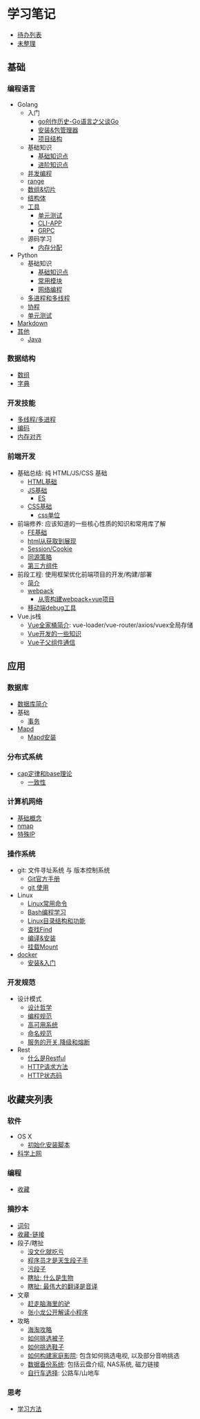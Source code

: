 # 学习笔记

- [待办列表](/todo.md)
- [未整理](/no_organizer.md)

## 基础
### 编程语言
- Golang
    - 入门
        - [go创作历史-Go语言之父谈Go](/basics/language/golang/start/why_go.md)
        - [安装&包管理器](/basics/language/golang/start/start.md)
        - [项目结构](/basics/language/golang/start/temple.md)
    - 基础知识
        - [基础知识点](/basics/language/golang/base.md)
        - [进阶知识点](/basics/language/golang/advanced.md)
    - [并发编程](/basics/language/golang/concurrent.md)
    - [range](/basics/language/golang/range.md)
    - [数组&切片](/basics/language/golang/array_slice.md)
    - [结构体](/basics/language/golang/struct.md)
    - [工具](/basics/language/golang/tools)
        - [单元测试](/basics/language/golang/tools/utilTest.md)
        - [CLI-APP](/basics/language/golang/tools/cobra.md)
        - [GRPC](/basics/language/golang/tools/grpc.md)
    - 源码学习
        - [内存分配](/basics/language/golang/source/memory_allocation.md)
- Python
    - 基础知识
        - [基础知识点](/basics/language/python/sec1_basis.md)
        - [常用模块](/basics/language/python/sec2_module.md)
        - [网络编程](/basics/language/python/sec3_network.md)
    - [多进程和多线程](/basics/language/python/thread_process.md)
    - [协程](/basics/language/python/coroutines.md)
    - [单元测试](/basics/language/python/sec4_unitTest.md)
- [Markdown](/basics/language/markdown/markdown.md)
- [其他](/basics/language/markdown/markdown.md)
    - [Java](/basics/language/java/)
### 数据结构
- [数组](/basics/dataStructure/Array.md)
- [字典](/basics/dataStructure/Map.md)
### 开发技能
- [多线程/多进程](/basics/skill/thread_process.md)
- [编码](/basics/skill/encode/Encode_0.md)
- [内存对齐](/basics/skill/Memory-Alignment.md)
### 前端开发
- 基础总结: 纯 HTML/JS/CSS 基础
    - [HTML基础](/basics/front_end/html/html.md)
    - [JS基础](/basics/front_end/js/js.md)
        - [ES](/basics/front_end/js/es.md)
    - [CSS基础](/basics/front_end/css/css.md)
        - [css单位](/basics/front_end/css/css_unit.md)
- 前端修养: 应该知道的一些核心性质的知识和常用库了解
    - [FE基础](/basics/front_end/fe/fe.md)
    - [html从获取到展现](/basics/front_end/fe/html_render_flow.md)
    - [Session/Cookie](/basics/front_end/fe/Session-Cookie.md)
    - [同源策略](/basics/front_end/fe/cors.md)
    - [第三方组件](/basics/front_end/fe/ref.md)
- 前段工程: 使用框架优化前端项目的开发/构建/部署
    - [简介](/basics/front_end/fe/dev&build&deploy.md)
    - [webpack](/basics/front_end/fe/webpack.md)
        - [从零构建webpack+vue项目](/basics/front_end/fe/crete-project.md)
    - [移动端debug工具](/basics/front_end/fe/debug.md)
- Vue.js栈
    - [Vue全家桶简介](/basics/front_end/vue/vue.md): vue-loader/vue-router/axios/vuex全局存储
    - [Vue开发的一些知识](/basics/front_end/vue/skill.md)
    - [Vue子父组件通信](/basics/front_end/vue/passing_data.md)

## 应用
### 数据库
- [数据库简介](/application/database/readme.md)
- 基础
    - [事务](/application/database/basics/transaction.md)
- [Mapd](/application/database/mapd/Mapd.md)
    - [Mapd安装](/application/database/mapd/InstallMapd.md)
### 分布式系统
- [cap定律和base理论](/application/distributed_system/cap_base.md)
    - [一致性](/application/distributed_system/consistency.md)
### 计算机网络
- [基础概念](/application/network/sumary.md)
- [nmap](/application/network/nmap.md)
- [特殊IP](/application/network/special_ip.md)
### 操作系统
- git: 文件寻址系统 与 版本控制系统
    - [Git官方手册](https://git-scm.com/book/zh/v2)
    - [git 使用](/application/os/git/use.md)
- Linux
    - [Linux常用命令](/application/os/linux/basic_cmd.md)
    - [Bash编程学习](/application/os/linux/bash.md)
    - [Linux目录结构和功能](/application/os/linux/dirstructure.md)
    - [查找Find](/application/os/linux/find.md)
    - [编译&安装](/application/os/linux/make_install.md)
    - [挂载Mount](/application/os/linux/mount.md)
- [docker](/application/os/lxc/docker/summary.md)
    - [安装&入门](/application/os/lxc/docker/how_to_use.md)
### 开发规范
- 设计模式
    - [设计哲学](/application/standard/design_pattern/design_philosophy.md)
    - [编程规范](/application/standard/design_pattern/coding_guidelines.md)
    - [高可用系统](/application/standard/design_pattern/ha_system.md)
    - [命名规范](/application/standard/design_pattern/variable-name.md)
    - [服务的开关,降级和熔断](/application/standard/design_pattern/demotion.md)
- Rest
    - [什么是Restful](/application/standard/rest/restful.md)
    - [HTTP请求方法](/application/standard/rest/HTTP_request_methods.md)
    - [HTTP状态码](/application/standard/rest/HTTP_status_code.md)

## 收藏夹列表
### 软件
- OS X
    - [初始化安装脚本](/collect/soft/osx/init.md)
- [科学上网](/collect/soft/shadowsocks.md)
### 编程
- [收藏](/collect/aweone/website.md)
### 摘抄本
- [词句](/collect/litera/COPY/Word.md)
- [收藏-链接](/collect/litera/COPY/link.md)
- 段子/瞎扯
    - [没文化就吃亏](/collect/litera/FUN/MustStudy.md)
    - [程序员才是天生段子手](/collect/litera/FUN/Programmer.md)
    - [污段子](/collect/litera/FUN/DirtyJoke.md)
    - [瞎扯: 什么是生物](/collect/litera/FUN/WhatsIt.md)
    - [瞎扯: 最伟大的翻译是音译](/collect/litera/FUN/LessIsMore.md)
- 文章
    - [赶走脑海里的驴](/collect/litera/ARTICLE/StayClam.md)
    - [张小龙公开解读小程序](/collect/litera/ARTICLE/WhatsApp.md)
- 攻略
    - [海淘攻略](/collect/litera/RESEARCH/HowGoSea.md)
    - [如何挑选被子](/collect/litera/RESEARCH/HowChooseCover.md)
    - [如何挑选鞋子](/collect/litera/RESEARCH/HowChooseShow.md)
    - [如何构建家庭影院](/collect/litera/RESEARCH/HowBuildHBO.md): 包含如何挑选电视, 以及部分音响挑选
    - [数据备份系统](/collect/litera/RESEARCH/HowBuildNAS.md): 包括云盘介绍, NAS系统, 磁力链接
    - [自行车选择](/collect/litera/RESEARCH/HowChooseBike.md): 公路车/山地车
### 思考
- [学习方法](/collect/think/how_to_learn.md)
